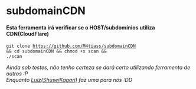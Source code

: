 # subdomainCDN
<h4>Esta ferramenta irá verificar se o HOST/subdomínios utiliza CDN(CloudFlare)</h4>

<code>git clone https://github.com/M4tiass/subdomainCDN && cd subdomainCDN && chmod +x scan && ./scan</code>

*Ainda sob testes, não tenho certeza se dará certo utilizando ferramenta de outros :P*  
*Enquanto <a href="https://github.com/Lewizh11">Luiz(ShuseiKagari)</a> faz uma para nós :DD*
